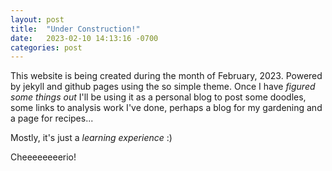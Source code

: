 ```yaml
---
layout: post
title:  "Under Construction!"
date:   2023-02-10 14:13:16 -0700
categories: post
---
```


This website is being created during the month of February, 2023. Powered by jekyll and github pages using the so simple theme.
Once I have *figured some things out* I'll be using it as a personal blog to post some doodles, some links to analysis work I've done, perhaps a blog for my gardening and a page for recipes...

Mostly, it's just a *learning experience* :)

Cheeeeeeeerio!
